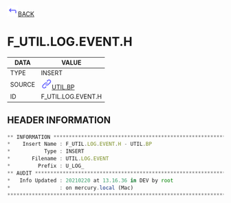 <img src="../.resources/themes/unicons-line-6563ff/corner-up-left-alt.svg" alt="BACK" width="25" />[BACK](../DOCS/UTIL.BP.md)  
# F_UTIL.LOG.EVENT.H  
|DATA|VALUE|
| --- | --- |
|TYPE|INSERT|
|SOURCE|<img src="../.resources/themes/unicons-line-6563ff/link.svg" alt="UTIL.BP" width="25" />[UTIL.BP](../DOCS/UTIL.BP.md)|
|ID|F_UTIL.LOG.EVENT.H|
    
    
## HEADER INFORMATION  
```javascript
** INFORMATION ****************************************************************
*    Insert Name : F_UTIL.LOG.EVENT.H - UTIL.BP
*           Type : INSERT
*       Filename : UTIL.LOG.EVENT
*         Prefix : U_LOG_
** AUDIT **********************************************************************
*   Info Updated : 20210220 at 13.16.36 in DEV by root
*                : on mercury.local (Mac)
*******************************************************************************
```
